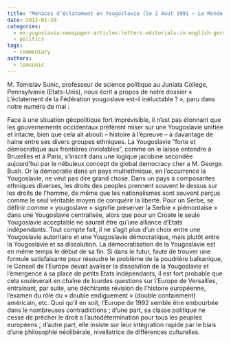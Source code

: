```yaml
---
title: "Menaces d’éclatement en Yougoslavie (le 2 Aout 1991 ~ Le Monde Diplomatique)"
date: 2012-01-29
categories: 
  - ex-yugoslavia-newspaper-articles-letters-editorials-in-english-german-and-french
  - politics
tags: 
  - commentary
authors: 
  - tomsunic
---
```


M. Tomislav Sunic, professeur de science politique au Juniata College, Pennsylvanie (Etats-Unis), nous écrit a propos de notre dossier « L’éclatement de la Fédération yougoslave est-il inéluctable ? », paru dans notre numéro de mai :

Face à une situation géopolitique fort imprévisible, il n’est pas étonnant que les gouvernements occidentaux préfèrent miser sur une Yougoslavie unifiée et intacte, bien que cela ait abouti – histoire à l’épreuve – à davantage de haine entre ses divers groupes ethniques. La Yougoslavie “forte et démocratique aux frontières inviolables”, comme on le laisse entendre à Bruxelles et à Paris, s’inscrit dans une logique jacobine secondée aujourd’hui par le nébuleux concept de global democracy cher a M. George Bush. Or la démocratie dans un pays multiethnique, en l’occurrence la Yougoslavie, ne veut pas dire grand chose. Dans un pays à composantes ethniques diverses, les droits des peoples prennent souvent le dessus sur les droits de l’homme, de même que les nationalismes sont souvent perçus comme le seul véritable moyen de conquérir la liberté. Pour un Serbe, se définir comme « yougoslave » signifie préserver la Serbie « piémontaise » dans une Yougoslavie centralisée, alors que pour un Croate le seule Yougoslavie acceptable ne saurait être qu’une alliance d’Etats indépendants. Tout compte fait, il ne s’agit plus d’un choix entre une Yougoslavie autoritaire et une Yougoslavie démocratique, mais plutôt entre la Yougoslavie et sa dissolution. La démocratisation de la Yougoslavie est en même temps le début de sa fin. Si dans le futur, faute de trouver une formule satisfaisante pour résoudre le problème de la poudrière balkanique, le Conseil de l’Europe devait avaliser la dissolution de la Yougoslavie et l’émergence à sa place de petits Etats indépendants, il est fort probable que cela soulèverait en chaîne de lourdes questions sur l’Europe de Versailles, entrainant, par suite, une déchirante révision de l’histoire européenne, l’examen du rôle du « double endiguement » (double containment) américain, etc. Quoi qu’il en soit, l’Europe de 1992 semble être embourbée dans le nombreuses contradictions ; d’une part, sa classe politique ne cesse de prêcher le droit a l’autodétermination pour tous les peuples européens ; d’autre part, elle insiste sur leur intégration rapide par le biais d’une philosophie néolibérale, nivellatrice de différences culturelles.
